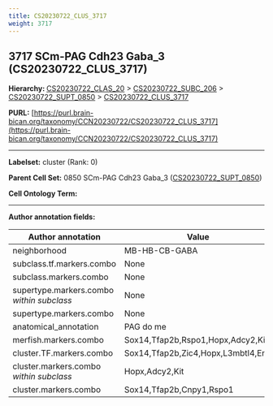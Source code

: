 ```yaml
---
title: CS20230722_CLUS_3717
weight: 3717
---
```

## 3717 SCm-PAG Cdh23 Gaba_3 (CS20230722_CLUS_3717)
<b>Hierarchy: </b>
[CS20230722_CLAS_20](../CS20230722_CLAS_20) >
[CS20230722_SUBC_206](../CS20230722_SUBC_206) >
[CS20230722_SUPT_0850](../CS20230722_SUPT_0850) >
[CS20230722_CLUS_3717](../CS20230722_CLUS_3717)

**PURL:** [https://purl.brain-bican.org/taxonomy/CCN20230722/CS20230722_CLUS_3717](https://purl.brain-bican.org/taxonomy/CCN20230722/CS20230722_CLUS_3717)

---


**Labelset:** cluster (Rank: 0)

**Parent Cell Set:** 0850 SCm-PAG Cdh23 Gaba_3 ([CS20230722_SUPT_0850](../CS20230722_SUPT_0850))



**Cell Ontology Term:** 

[MARKER GENES.]: #


---

[TRANSFERRED ANNOTATIONS.]: #


[AUTHOR ANNOTATION FIELDS.]: #


**Author annotation fields:**

| Author annotation | Value |
|-------------------|-------|
|neighborhood|MB-HB-CB-GABA|
|subclass.tf.markers.combo|None|
|subclass.markers.combo|None|
|supertype.markers.combo _within subclass_|None|
|supertype.markers.combo|None|
|anatomical_annotation|PAG do me|
|merfish.markers.combo|Sox14,Tfap2b,Rspo1,Hopx,Adcy2,Kit|
|cluster.TF.markers.combo|Sox14,Tfap2b,Zic4,Hopx,L3mbtl4,En2|
|cluster.markers.combo _within subclass_|Hopx,Adcy2,Kit|
|cluster.markers.combo|Sox14,Tfap2b,Cnpy1,Rspo1|
